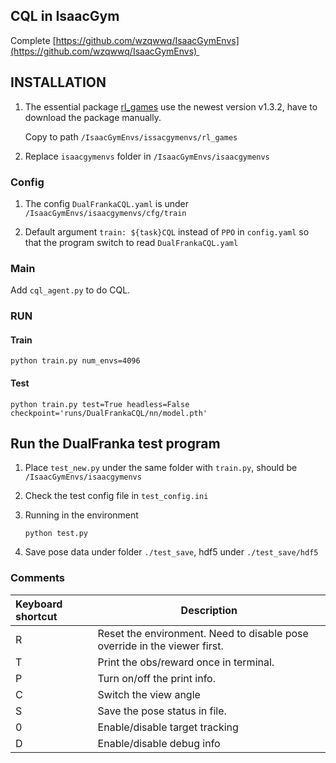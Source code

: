 ## CQL in IsaacGym

Complete [https://github.com/wzqwwq/IsaacGymEnvs](https://github.com/wzqwwq/IsaacGymEnvs) 

## INSTALLATION

1. The essential package [rl_games](https://github.com/Denys88/rl_games) use the newest version v1.3.2, have to download the package manually.

   Copy to path `/IsaacGymEnvs/issacgymenvs/rl_games`

2. Replace `isaacgymenvs` folder in `/IsaacGymEnvs/isaacgymenvs`

### Config

1. The config `DualFrankaCQL.yaml` is under `/IsaacGymEnvs/isaacgymenvs/cfg/train` 

2. Default argument `train: ${task}CQL` instead of `PPO` in `config.yaml` so that the program switch to read `DualFrankaCQL.yaml`

### Main 

Add `cql_agent.py` to do CQL.



### RUN

#### Train

```
python train.py num_envs=4096
```

#### Test

```
python train.py test=True headless=False checkpoint='runs/DualFrankaCQL/nn/model.pth'
```



## Run the DualFranka test program

1. Place `test_new.py` under the same folder with `train.py`, should be `/IsaacGymEnvs/isaacgymenvs`

2. Check the test config file in `test_config.ini`

3. Running in the environment

   ```
   python test.py
   ```

4. Save pose data under folder `./test_save`, hdf5 under `./test_save/hdf5`

### Comments

| Keyboard shortcut | Description                                                  |
| :---------------- | ------------------------------------------------------------ |
| R                 | Reset the environment. Need to disable pose override in the viewer first. |
| T                 | Print the obs/reward once in terminal.                       |
| P                 | Turn on/off the print info.                                  |
| C                 | Switch the view angle                                        |
| S                 | Save the pose status in file.                                |
| 0                 | Enable/disable target tracking                               |
| D                 | Enable/disable debug info                                    |

